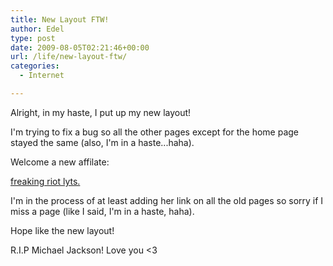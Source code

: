 ```yaml
---
title: New Layout FTW!
author: Edel
type: post
date: 2009-08-05T02:21:46+00:00
url: /life/new-layout-ftw/
categories:
  - Internet

---
```

Alright, in my haste, I put up my new layout!
  
I'm trying to fix a bug so all the other pages except for the home page stayed the same (also, I'm in a haste...haha).

Welcome a new affilate:

[freaking riot lyts.][1]

I'm in the process of at least adding her link on all the old pages so sorry if I miss a page (like I said, I'm in a haste, haha).

Hope like the new layout!

R.I.P Michael Jackson! Love you <3




 [1]: http://freakingriot.com/